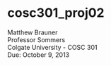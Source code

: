 cosc301_proj02
==============
Matthew Brauner<br />
Professor Sommers<br />
Colgate University - COSC 301<br />
Due: October 9, 2013
